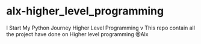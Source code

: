 # alx-higher_level_programming
I Start My Python Journey 
Higher Level Programming
v
This repo contain all the project have done on Higher level programming @Alx 
